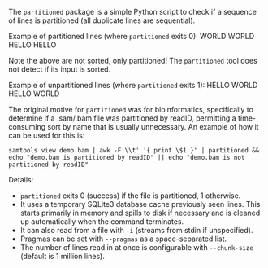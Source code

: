 The `partitioned` package is a simple Python script to check if a sequence of lines is partitioned (all duplicate lines are sequential). 

Example of partitioned lines (where `partitioned` exits 0):
WORLD
WORLD
HELLO
HELLO

Note the above are not sorted, only partitioned! The `partitioned` tool does not detect if its input is sorted.

Example of unpartitioned lines (where `partitioned` exits 1):
HELLO
WORLD
HELLO
WORLD


The original motive for `partitioned` was for bioinformatics, specifically to determine if a .sam/.bam file was partitioned by readID, permitting a time-consuming sort by name that is usually unnecessary. An example of how it can be used for this is:

`samtools view demo.bam | awk -F'\\t' '{ print \$1 }' | partitioned && echo "demo.bam is partitioned by readID" || echo "demo.bam is not partitioned by readID"`

Details:
+ `partitioned` exits 0 (success) if the file is partitioned, 1 otherwise.
+ It uses a temporary SQLite3 database cache previously seen lines. This starts primarily in memory and spills to disk if necessary and is cleaned up automatically when the command terminates.
+ It can also read from a file with `-i` (streams from stdin if unspecified).
+ Pragmas can be set with `--pragmas` as a space-separated list.
+ The number of lines read in at once is configurable with `--chunk-size` (default is 1 million lines).


